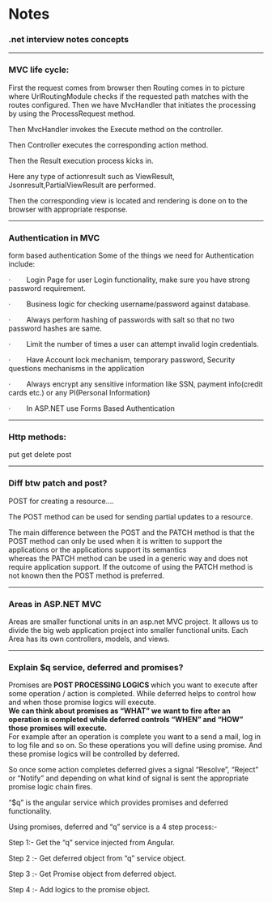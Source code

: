 # Notes
<h3>.net interview notes concepts </h3>
<hr />
<h3>MVC life cycle:</h3>
First the request comes from browser then Routing comes in to picture where UrlRoutingModule checks if the requested path matches with the routes configured.
Then we have MvcHandler that initiates the processing by using the ProcessRequest method.

Then MvcHandler invokes the Execute method on the controller. 

Then Controller executes the corresponding action method. 

Then the Result execution process kicks in. 

Here any type of actionresult such as ViewResult, Jsonresult,PartialViewResult are performed.

Then the corresponding view is located and rendering is done on to the browser with appropriate response.
<hr />
<h3>Authentication in MVC</h3>
form based authentication
Some of the things we need for Authentication include:

·        Login Page for user Login functionality, make sure you have strong password requirement.

·        Business logic for checking username/password against database.

·        Always perform hashing of passwords with salt so that no two password hashes are same.

·        Limit the number of times a user can attempt invalid login credentials.

·        Have Account lock mechanism, temporary password, Security questions mechanisms in the application

·        Always encrypt any sensitive information like SSN, payment info(credit cards etc.) or any PI(Personal Information)

·        In ASP.NET use Forms Based Authentication
<hr />
<h3>Http methods: </h3>
put get delete post
<hr />
<h3>Diff btw patch and post?</h3>
POST for creating a resource….

The POST method can be used for sending partial updates to a resource. 

The main difference between the POST and the PATCH method is that the POST method can only be used when it is written to support the applications or the applications support its semantics 
<br />
whereas the PATCH method can be used in a generic way and does not require application support. If the outcome of using the PATCH method is not known then the POST method is preferred.
<hr />
<h3>Areas in ASP.NET MVC</h3>
Areas are smaller functional units in an asp.net MVC project. It allows us to divide the big web application project into smaller functional units. Each Area has its own controllers, models, and views.

<hr />
<h3>Explain $q service, deferred and promises?</h3>
Promises are<strong> POST PROCESSING LOGICS </strong>which you want to execute after some operation / action is completed. 
While deferred helps to control how and when those promise logics will execute.<br />
<strong>
We can think about promises as “WHAT” we want to fire after an operation is completed 
while deferred controls “WHEN” and “HOW” those promises will execute.
</strong><br />
For example after an operation is complete you want to a send a mail, log in to log file and so on. So these operations you will define using promise. And these promise logics will be controlled by deferred.


So once some action completes deferred gives a signal “Resolve”, “Reject” or “Notify” and depending on what kind of signal is sent the appropriate promise logic chain fires.

“$q” is the angular service which provides promises and deferred functionality.

Using promises, deferred and “q” service is a 4 step process:-

Step 1:- Get the “q” service injected from Angular.

Step 2 :- Get deferred object from “q” service object.

Step 3 :- Get Promise object from deferred object.

Step 4 :- Add logics to the promise object.



 
